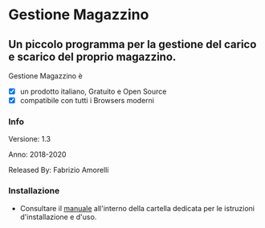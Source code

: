 # Gestione Magazzino
## Un piccolo programma per la gestione del carico e scarico del proprio magazzino.

Gestione Magazzino è 

- [x] un prodotto italiano, Gratuito e Open Source
- [x] compatibile con tutti i Browsers moderni

### Info

Versione: 1.3

Anno: 2018-2020

Released By: Fabrizio Amorelli

### Installazione
- Consultare il [manuale](manuale/Gestione%20Magazzino%20v1.3.pdf) all'interno della cartella dedicata per le istruzioni d'installazione e d'uso.